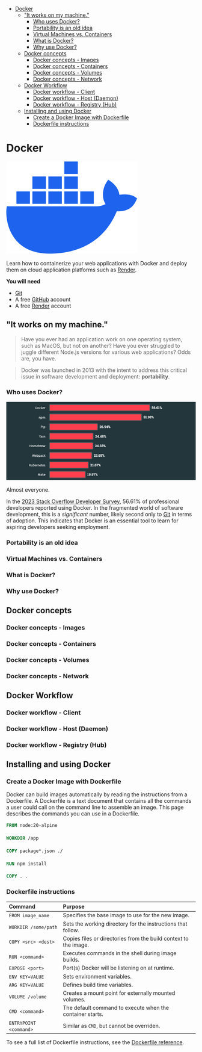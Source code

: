 <!-- START doctoc generated TOC please keep comment here to allow auto update -->
<!-- DON'T EDIT THIS SECTION, INSTEAD RE-RUN doctoc TO UPDATE -->

- [Docker](#docker)
  - ["It works on my machine."](#it-works-on-my-machine)
    - [Who uses Docker?](#who-uses-docker)
    - [Portability is an old idea](#portability-is-an-old-idea)
    - [Virtual Machines vs. Containers](#virtual-machines-vs-containers)
    - [What is Docker?](#what-is-docker)
    - [Why use Docker?](#why-use-docker)
  - [Docker concepts](#docker-concepts)
    - [Docker concepts - Images](#docker-concepts---images)
    - [Docker concepts - Containers](#docker-concepts---containers)
    - [Docker concepts - Volumes](#docker-concepts---volumes)
    - [Docker concepts - Network](#docker-concepts---network)
  - [Docker Workflow](#docker-workflow)
    - [Docker workflow - Client](#docker-workflow---client)
    - [Docker workflow - Host (Daemon)](#docker-workflow---host-daemon)
    - [Docker workflow - Registry (Hub)](#docker-workflow---registry-hub)
  - [Installing and using Docker](#installing-and-using-docker)
    - [Create a Docker Image with Dockerfile](#create-a-docker-image-with-dockerfile)
    - [Dockerfile instructions](#dockerfile-instructions)

<!-- END doctoc generated TOC please keep comment here to allow auto update -->

# Docker

<!-- slide-column -->
<p class='center'><img class='w100' src='images/docker-logo.svg' /></p>


<!-- slide-column -->

Learn how to containerize your web applications with Docker and deploy them on cloud application platforms such as [Render][render].

**You will need**

* [Git][git]
* A free [GitHub][github] account
* A free [Render][render] account



## "It works on my machine."

<!-- slide-front-matter class: center, middle -->

> Have you ever had an application work on one operating system,
> such as MacOS, but not on another? Have you ever struggled to juggle
> different Node.js versions for various web applications? Odds are, you have.

> Docker was launched in 2013 with the intent to address this critical
> issue in software development and deployment: **portability**.



### Who uses Docker?

<p class='center'><img class='w100' src='images/stack-overflow-survey.png' /></p>

Almost everyone.

In the [2023 Stack Overflow Developer Survey][stack-overflow-survey],
56.61% of professional developers reported using Docker. In the fragmented
world of software development, this is a *significant* number, likely second only to [Git][git] in terms of adoption. This indicates that Docker is an essential tool to learn for aspiring developers seeking employment.



### Portability is an old idea



### Virtual Machines vs. Containers



### What is Docker?



### Why use Docker?



## Docker concepts



### Docker concepts - Images



### Docker concepts - Containers



### Docker concepts - Volumes



### Docker concepts - Network



## Docker Workflow



### Docker workflow - Client



### Docker workflow - Host (Daemon)



### Docker workflow - Registry (Hub)



## Installing and using Docker



### Create a Docker Image with Dockerfile

<!-- slide-column -->

Docker can build images automatically by reading the instructions from a Dockerfile. A Dockerfile is a text document that contains all the commands a user could call on the command line to assemble an image. This page describes the commands you can use in a Dockerfile.

<!-- slide-column -->
```dockerfile
FROM node:20-alpine

WORKDIR /app

COPY package*.json ./

RUN npm install

COPY . .
```



### Dockerfile instructions

| Command                | Purpose                                                          |
| :---                   | :---                                                             |
| `FROM image_name`           | Specifies the base image to use for the new image.          |
| `WORKDIR /some/path`   | Sets the working directory for the instructions that follow.     |
| `COPY <src> <dest>`    | Copies files or directories from the build context to the image. |
| `RUN <command>`        | Executes commands in the shell during image builds.              |
| `EXPOSE <port>`        | Port(s) Docker will be listening on at runtime.                  |
| `ENV KEY=VALUE`        | Sets environment variables.                                      |
| `ARG KEY=VALUE`        | Defines build time variables.                                    |
| `VOLUME /volume`       | Creates a mount point for externally mounted volumes.            |
| `CMD <command>`        | The default command to execute when the container starts.        |
| `ENTRYPOINT <command>` | Similar as `CMD`, but cannot be overriden.                       |

To see a full list of Dockerfile instructions, see the [Dockerfile reference][dockerfile-reference].


[dockerfile-reference]: https://docs.docker.com/engine/reference/builder/
[git]: https://git-scm.com
[github]: https://github.com
[render]: https://render.com
[stack-overflow-survey]: https://survey.stackoverflow.co/2023/
